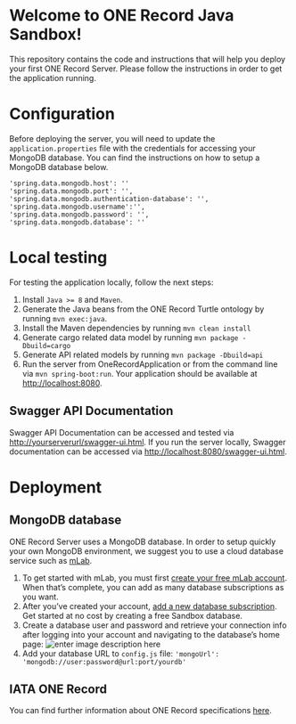 # Welcome to ONE Record Java Sandbox!
This repository contains the code and instructions that will help you deploy your first ONE Record Server. Please follow the instructions in order to get the application running.

# Configuration 
Before deploying the server, you will need to update the `application.properties` file with the credentials for accessing your MongoDB database. You can find the instructions on how to setup a MongoDB database below.
   
    'spring.data.mongodb.host': ''
    'spring.data.mongodb.port': '',
    'spring.data.mongodb.authentication-database': '',
    'spring.data.mongodb.username':'',
    'spring.data.mongodb.password': '',
    'spring.data.mongodb.database': ''

# Local testing
For testing the application locally, follow the next steps:
1. Install `Java >= 8` and `Maven`. 
2. Generate the Java beans from the ONE Record Turtle ontology by running `mvn exec:java`.
3. Install the Maven dependencies by running `mvn clean install`
4. Generate cargo related data model by running `mvn package -Dbuild=cargo`
5. Generate API related models by running `mvn package -Dbuild=api`
6. Run the server from OneRecordApplication or from the command line via `mvn spring-boot:run`. Your application should be available at [http://localhost:8080](http://localhost:8080).

## Swagger API Documentation
Swagger API Documentation can be accessed and tested via [http://yourserverurl/swagger-ui.html](http://yourserverurl/swagger-ui.html). If you run the server locally, Swagger documentation can be accessed via [http://localhost:8080/swagger-ui.html](http://localhost:8080/swagger-ui.html).

# Deployment
## MongoDB database
ONE Record Server uses a MongoDB database. In order to setup quickly your own MongoDB environment, we suggest you to use a cloud database service such as [mLab](https://mlab.com/home).

1. To get started with mLab, you must first [create your free mLab account](https://mlab.com/signup). When that’s complete, you can add as many database subscriptions as you want. 
2. After you’ve created your account,  [add a new database subscription](https://mlab.com/create/wizard). Get started at no cost by creating a free Sandbox database.
3. Create a database user and password and retrieve your connection info after logging into your account and navigating to the database’s home page:
![enter image description here](https://docs.mlab.com/assets/screenshot-connectinfo.png)
4. Add your database URL to `config.js` file: `'mongoUrl': 'mongodb://user:password@url:port/yourdb'`

## IATA ONE Record
You can find further information about ONE Record specifications [here](https://github.com/IATA-Cargo/ONE-Record).
